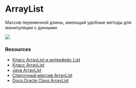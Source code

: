 # ArrayList

Массив переменной длины, имеющий удобные методы для манипуляции с данными.
 
![](https://www.scientecheasy.com/wp-content/uploads/2018/11/arraylist-diagram.png)

### Resources
* [Класс ArrayList и интерфейс List](https://metanit.com/java/tutorial/5.2.php)
* [Класс ArrayList](https://javarush.ru/groups/posts/klass-arraylist)
* [Java ArrayList](https://www.w3schools.com/java/java_arraylist.asp)
* [Списочный массив ArrayList](http://developer.alexanderklimov.ru/android/java/arraylist.php)
* [Docs.Oracle Class ArrayList](https://docs.oracle.com/en/java/javase/14/docs/api/java.base/java/util/ArrayList.html)
